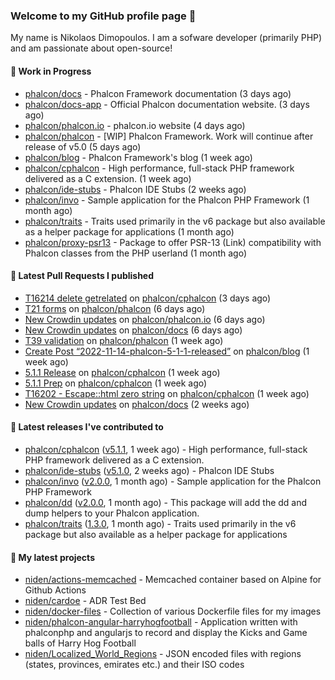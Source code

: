### Welcome to my GitHub profile page 👋

My name is Nikolaos Dimopoulos. I am a sofware developer (primarily PHP) and am passionate about open-source!

#### 👷 Work in Progress

- [phalcon/docs](https://github.com/phalcon/docs) - Phalcon Framework documentation (3 days ago)
- [phalcon/docs-app](https://github.com/phalcon/docs-app) - Official Phalcon documentation website. (3 days ago)
- [phalcon/phalcon.io](https://github.com/phalcon/phalcon.io) - phalcon.io website (4 days ago)
- [phalcon/phalcon](https://github.com/phalcon/phalcon) - [WIP] Phalcon Framework. Work will continue after release of v5.0 (5 days ago)
- [phalcon/blog](https://github.com/phalcon/blog) - Phalcon Framework&#39;s blog (1 week ago)
- [phalcon/cphalcon](https://github.com/phalcon/cphalcon) - High performance, full-stack PHP framework delivered as a C extension. (1 week ago)
- [phalcon/ide-stubs](https://github.com/phalcon/ide-stubs) - Phalcon IDE Stubs (2 weeks ago)
- [phalcon/invo](https://github.com/phalcon/invo) - Sample application for the Phalcon PHP Framework (1 month ago)
- [phalcon/traits](https://github.com/phalcon/traits) - Traits used primarily in the v6 package but also available as a helper package for applications (1 month ago)
- [phalcon/proxy-psr13](https://github.com/phalcon/proxy-psr13) - Package to offer PSR-13 (Link) compatibility with Phalcon classes from the PHP userland (1 month ago)

#### 🔨 Latest Pull Requests I published

- [T16214 delete getrelated](https://github.com/phalcon/cphalcon/pull/16215) on [phalcon/cphalcon](https://github.com/phalcon/cphalcon) (3 days ago)
- [T21 forms](https://github.com/phalcon/phalcon/pull/292) on [phalcon/phalcon](https://github.com/phalcon/phalcon) (6 days ago)
- [New Crowdin updates](https://github.com/phalcon/phalcon.io/pull/140) on [phalcon/phalcon.io](https://github.com/phalcon/phalcon.io) (6 days ago)
- [New Crowdin updates](https://github.com/phalcon/docs/pull/3107) on [phalcon/docs](https://github.com/phalcon/docs) (6 days ago)
- [T39 validation](https://github.com/phalcon/phalcon/pull/291) on [phalcon/phalcon](https://github.com/phalcon/phalcon) (1 week ago)
- [Create Post “2022-11-14-phalcon-5-1-1-released”](https://github.com/phalcon/blog/pull/521) on [phalcon/blog](https://github.com/phalcon/blog) (1 week ago)
- [5.1.1 Release](https://github.com/phalcon/cphalcon/pull/16206) on [phalcon/cphalcon](https://github.com/phalcon/cphalcon) (1 week ago)
- [5.1.1 Prep](https://github.com/phalcon/cphalcon/pull/16205) on [phalcon/cphalcon](https://github.com/phalcon/cphalcon) (1 week ago)
- [T16202 - Escape::html zero string](https://github.com/phalcon/cphalcon/pull/16204) on [phalcon/cphalcon](https://github.com/phalcon/cphalcon) (1 week ago)
- [New Crowdin updates](https://github.com/phalcon/docs/pull/3103) on [phalcon/docs](https://github.com/phalcon/docs) (2 weeks ago)

#### 🔭 Latest releases I've contributed to

- [phalcon/cphalcon](https://github.com/phalcon/cphalcon) ([v5.1.1](https://github.com/phalcon/cphalcon/releases/tag/v5.1.1), 1 week ago) - High performance, full-stack PHP framework delivered as a C extension.
- [phalcon/ide-stubs](https://github.com/phalcon/ide-stubs) ([v5.1.0](https://github.com/phalcon/ide-stubs/releases/tag/v5.1.0), 2 weeks ago) - Phalcon IDE Stubs
- [phalcon/invo](https://github.com/phalcon/invo) ([v2.0.0](https://github.com/phalcon/invo/releases/tag/v2.0.0), 1 month ago) - Sample application for the Phalcon PHP Framework
- [phalcon/dd](https://github.com/phalcon/dd) ([v2.0.0](https://github.com/phalcon/dd/releases/tag/v2.0.0), 1 month ago) - This package will add the dd and dump helpers to your Phalcon application.
- [phalcon/traits](https://github.com/phalcon/traits) ([1.3.0](https://github.com/phalcon/traits/releases/tag/1.3.0), 1 month ago) - Traits used primarily in the v6 package but also available as a helper package for applications

#### 🌱 My latest projects

- [niden/actions-memcached](https://github.com/niden/actions-memcached) - Memcached container based on Alpine for Github Actions
- [niden/cardoe](https://github.com/niden/cardoe) - ADR Test Bed
- [niden/docker-files](https://github.com/niden/docker-files) - Collection of various Dockerfile files for my images
- [niden/phalcon-angular-harryhogfootball](https://github.com/niden/phalcon-angular-harryhogfootball) - Application written with phalconphp and angularjs to record and display the Kicks and Game balls of Harry Hog Football
- [niden/Localized_World_Regions](https://github.com/niden/Localized_World_Regions) - JSON encoded files with regions (states, provinces, emirates etc.) and their ISO codes


